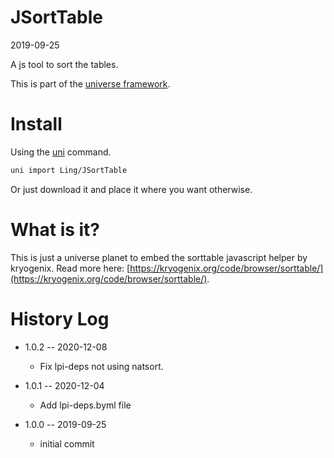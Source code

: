 JSortTable
===========
2019-09-25



A js tool to sort the tables.


This is part of the [universe framework](https://github.com/karayabin/universe-snapshot).


Install
==========
Using the [uni](https://github.com/lingtalfi/universe-naive-importer) command.
```bash
uni import Ling/JSortTable
```

Or just download it and place it where you want otherwise.






What is it?
===========

This is just a universe planet to embed the sorttable javascript helper by kryogenix.
Read more here: [https://kryogenix.org/code/browser/sorttable/](https://kryogenix.org/code/browser/sorttable/).






History Log
=============

- 1.0.2 -- 2020-12-08

    - Fix lpi-deps not using natsort.

- 1.0.1 -- 2020-12-04

    - Add lpi-deps.byml file

- 1.0.0 -- 2019-09-25

    - initial commit